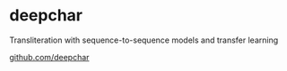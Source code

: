 # deepchar

Transliteration with sequence-to-sequence models and transfer learning

[github.com/deepchar](https://github.com/deepchar)
